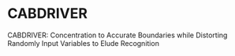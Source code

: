 # CABDRIVER
CABDRIVER: Concentration to Accurate Boundaries while Distorting Randomly Input Variables to Elude Recognition
